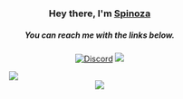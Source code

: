 <div align="center">
  <h3>Hey there, I'm <a href="https://github.com/spinozapy">Spinoza</a></h3>
  <h5>You can reach me with the links below.</h5>

  <p>
    <a href="https://discord.com/users/166644059534786560"><img alt="Discord" title="Discord" src="https://img.shields.io/badge/-Discord-7289DA?style=for-the-badge&logo=discord&logoColor=white"/></a>
    <a href="https://instagram.com/spinozapy" target="_blank"><img src="https://img.shields.io/badge/INSTAGRAM%20-DC3175.svg?&style=for-the-badge&logo=instagram&logoColor=white"></a>
  </p>

  <div style="display: flex; justify-content: center; flex-direction: column;">
    <div style="width: 200px; text-align: center;">
      <a href="https://github.com/spinozapy"> 
        <img src="https://komarev.com/ghpvc/?username=spinozapy&style=plastic&label=Profile+Views:">
      </a>
    </div>

  <div class="center">
      <a href="https://github-readme-stats.vercel.app/api/top-langs/?username=spinozapy&hide=php&theme=dark">
        <img src="https://github-readme-stats.vercel.app/api/top-langs/?username=spinozapy&hide=php&theme=dark" />
      </a>
    </div>
  </div>
</div>

<style>

.center {
  width: 400px;
  text-align: center;
  margin: auto;
}
  
</style>
